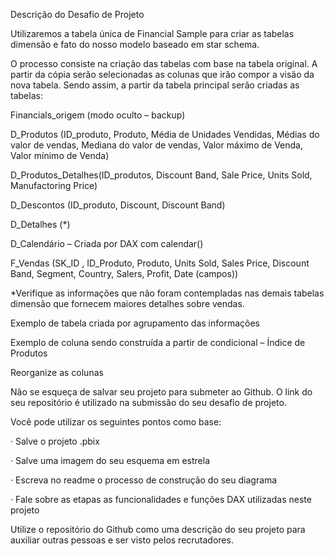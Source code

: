 Descrição do Desafio de Projeto

Utilizaremos a tabela única de Financial Sample para criar as tabelas dimensão e fato do nosso modelo baseado em star schema.

O processo consiste na criação das tabelas com base na tabela original. A partir da cópia serão selecionadas as colunas que irão compor a visão da nova tabela. Sendo assim, a partir da tabela principal serão criadas as tabelas:

Financials_origem (modo oculto – backup)


D_Produtos (ID_produto, Produto, Média de Unidades Vendidas, Médias do valor de vendas, Mediana do valor de vendas, Valor máximo de Venda, Valor mínimo de Venda)

D_Produtos_Detalhes(ID_produtos, Discount Band, Sale Price, Units Sold, Manufactoring Price)

D_Descontos (ID_produto, Discount, Discount Band)

D_Detalhes (*)

D_Calendário – Criada por DAX com calendar()

F_Vendas (SK_ID , ID_Produto, Produto, Units Sold, Sales Price, Discount Band, Segment, Country, Salers, Profit, Date (campos))


*Verifique as informações que não foram contempladas nas demais tabelas dimensão que fornecem maiores detalhes sobre vendas.

Exemplo de tabela criada por agrupamento das informações



Exemplo de coluna sendo construída a partir de condicional – Índice de Produtos



Reorganize as colunas


Não se esqueça de salvar seu projeto para submeter ao Github. O link do seu repositório é utilizado na submissão do seu desafio de projeto.

Você pode utilizar os seguintes pontos como base:

· Salve o projeto .pbix

· Salve uma imagem do seu esquema em estrela

· Escreva no readme o processo de construção do seu diagrama

· Fale sobre as etapas as funcionalidades e funções DAX utilizadas neste projeto

Utilize o repositório do Github como uma descrição do seu projeto para auxiliar outras pessoas e ser visto pelos recrutadores.
